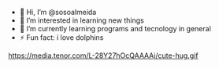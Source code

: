 - 👋 Hi, I’m @sosoalmeida
- 👀 I’m interested in learning new things 
- 🌱 I’m currently learning programs and tecnology in general
- ⚡ Fun fact: i love dolphins

https://media.tenor.com/L-28Y27hOcQAAAAj/cute-hug.gif
